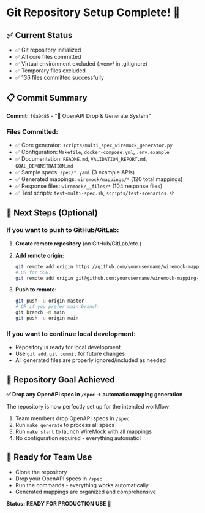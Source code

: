 # Git Repository Setup Complete! 🎉

## ✅ Current Status
- ✅ Git repository initialized
- ✅ All core files committed
- ✅ Virtual environment excluded (.venv/ in .gitignore)
- ✅ Temporary files excluded
- ✅ 136 files committed successfully

## 📋 Commit Summary
**Commit:** `f0a9d85` - "🎯 OpenAPI Drop & Generate System"

### Files Committed:
- ✅ Core generator: `scripts/multi_spec_wiremock_generator.py`
- ✅ Configuration: `Makefile`, `docker-compose.yml`, `.env.example`
- ✅ Documentation: `README.md`, `VALIDATION_REPORT.md`, `GOAL_DEMONSTRATION.md`
- ✅ Sample specs: `spec/*.yaml` (3 example APIs)
- ✅ Generated mappings: `wiremock/mappings/*` (120 total mappings)
- ✅ Response files: `wiremock/__files/*` (104 response files)
- ✅ Test scripts: `test-multi-spec.sh`, `scripts/test-scenarios.sh`

## 🚀 Next Steps (Optional)

### If you want to push to GitHub/GitLab:

1. **Create remote repository** (on GitHub/GitLab/etc.)

2. **Add remote origin:**
   ```bash
   git remote add origin https://github.com/yourusername/wiremock-mapping-generator.git
   # OR for SSH:
   git remote add origin git@github.com:yourusername/wiremock-mapping-generator.git
   ```

3. **Push to remote:**
   ```bash
   git push -u origin master
   # OR if you prefer main branch:
   git branch -M main
   git push -u origin main
   ```

### If you want to continue local development:
- Repository is ready for local development
- Use `git add`, `git commit` for future changes
- All generated files are properly ignored/included as needed

## 🎯 Repository Goal Achieved
**✅ Drop any OpenAPI spec in `/spec` → automatic mapping generation**

The repository is now perfectly set up for the intended workflow:
1. Team members drop OpenAPI specs in `/spec`
2. Run `make generate` to process all specs
3. Run `make start` to launch WireMock with all mappings
4. No configuration required - everything automatic!

## 🔧 Ready for Team Use
- Clone the repository
- Drop your OpenAPI specs in `/spec`
- Run the commands - everything works automatically
- Generated mappings are organized and comprehensive

**Status: READY FOR PRODUCTION USE** 🚀
